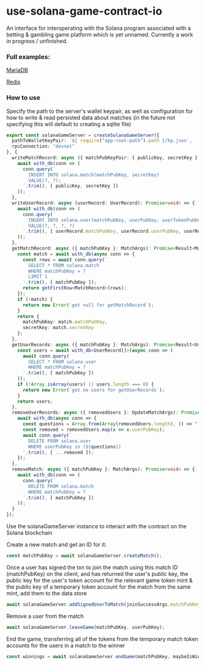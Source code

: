 # use-solana-game-contract-io
An interface for interoperating with the Solana program associated with a betting & gambling game platform which is yet unnamed.
Currently a work in progress / unfinished.

### Full examples:
[MariaDB](https://github.com/bigbizze/use-solana-game-contract-io/tree/master/examples/mariadb-example)

[Redis](https://github.com/bigbizze/use-solana-game-contract-io/tree/master/examples/redis-example)

### How to use
Specify the path to the server's wallet keypair, as well as configuration for how to write & read persisted data about matches (in the future not specifying this will default to creating a sqlite file)
```ts
export const solanaGameServer = createSolanaGameServer({
  pathToWalletKeyPair: `${ require("app-root-path").path }/kp.json`,
  rpcConnection: "devnet"
}, {
  writeMatchRecord: async ({ matchPubKeyPair: { publicKey, secretKey } }) => {
    await with_db(conn => (
      conn.query(`
        INSERT INTO solana.match(matchPubKey, secretKey)
        VALUE(?, ?);
      `.trim(), [ publicKey, secretKey ])
    ));
  },
  writeUserRecord: async (userRecord: UserRecord): Promise<void> => {
    await with_db(conn => (
      conn.query(`
        INSERT INTO solana.user(matchPubKey, userPubKey, userTokenPubKey, userMatchTokenPubKey)
        VALUE(?, ?, ?, ?)
      `.trim(), [ userRecord.matchPubKey, userRecord.userPubKey, userRecord.userTokenPubKey, userRecord.userMatchTokenPubKey ])
    ));
  },
  getMatchRecord: async ({ matchPubKey }: MatchArgs): Promise<Result<MatchRecord>> => {
    const match = await with_db(async conn => {
      const rows = await conn.query(`
        SELECT * FROM solana.match
        WHERE matchPubKey = ?
        LIMIT 1
      `.trim(), [ matchPubKey ]);
      return getFirstRow<MatchRecord>(rows);
    });
    if (!match) {
      return new Error(`got null for getMatchRecord`);
    }
    return {
      matchPubKey: match.matchPubKey,
      secretKey: match.secretKey
    };
  },
  getUserRecords: async ({ matchPubKey }: MatchArgs): Promise<Result<UserRecord[]>> => {
    const users = await with_db<UserRecord[]>(async conn => (
      await conn.query(`
        SELECT * FROM solana.user
        WHERE matchPubKey = ?
      `.trim(), [ matchPubKey ])
    ));
    if (!Array.isArray(users) || users.length === 0) {
      return new Error(`got no users for getUserRecords`);
    }
    return users;
  },
  removeUserRecords: async ({ removedUsers }: UpdateMatchArgs): Promise<void> => {
    await with_db(async conn => {
      const questions = Array.from(Array(removedUsers.length), () => "?").join(", ");
      const removed = removedUsers.map(x => x.userPubKey);
      await conn.query(`
        DELETE FROM solana.user
        WHERE userPubKey in (${questions})
      `.trim(), [ ...removed ]);
    });
  },
  removeMatch: async ({ matchPubKey }: MatchArgs): Promise<void> => {
    await with_db(conn => (
      conn.query(`
        DELETE FROM solana.match
        WHERE matchPubKey = ?
      `.trim(), [ matchPubKey ])
    ));
  }
});
```

Use the solanaGameServer instance to interact with the contract on the Solana blockchain

Create a new match and get an ID for it:
```ts
const matchPubKey = await solanaGameServer.createMatch();
```

Once a user has signed the txn to join the match using this match ID (matchPubKey) on the client, and has returned the user's public key, the public key for the user's token account for the relevant game token mint & the public key of a temporary token account for the match from the same mint, add them to the data store
```ts
await solanaGameServer.addSignedUserToMatch(joinSuccessArgs.matchPubKey, { userPubKey, userTokenPubKey, userMatchTokenPubKey })
```

Remove a user from the match
```ts
await solanaGameServer.leaveGame(matchPubKey, userPubKey);
```

End the game, transferring all of the tokens from the temporary match token accounts for the users in a match to the winner
```ts
const winnings = await solanaGameServer.endGame(matchPubKey, maybeIsWinner);
```



